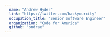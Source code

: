```yaml
---
  name: "Andrew Hyder"
  link: "https://twitter.com/hackyourcity"
  occupation_title: "Senior Software Engineer"
  organization: "Code for America"
  github: "ondrae"
---
```

